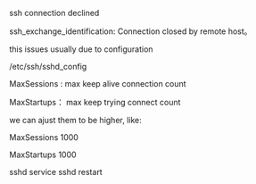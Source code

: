 ssh connection declined

ssh_exchange_identification: Connection closed by remote host。

this issues usually due to configuration 

/etc/ssh/sshd_config

MaxSessions : max keep alive connection count

MaxStartups： max keep trying connect count 

we can ajust them to be higher, like:

MaxSessions 1000

MaxStartups 1000

sshd service sshd restart


